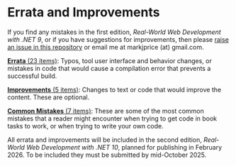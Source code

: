 # Errata and Improvements

If you find any mistakes in the first edition, *Real-World Web Development with .NET 9*, or if you have suggestions for improvements, then please [raise an issue in this repository](https://github.com/markjprice/web-dev-net9/issues) or email me at markjprice (at) gmail.com.

[**Errata** (23 items)](errata.md): Typos, tool user interface and behavior changes, or mistakes in code that would cause a compilation error that prevents a successful build.

[**Improvements** (5 items)](improvements.md): Changes to text or code that would improve the content. These are optional.

[**Common Mistakes** (7 items)](common-mistakes.md): These are some of the most common mistakes that a reader might encounter when trying to get code in book tasks to work, or when trying to write your own code. 

All errata and improvements will be included in the second edition, *Real-World Web Development with .NET 10*, planned for publishing in February 2026. To be included they must be submitted by mid-October 2025.
